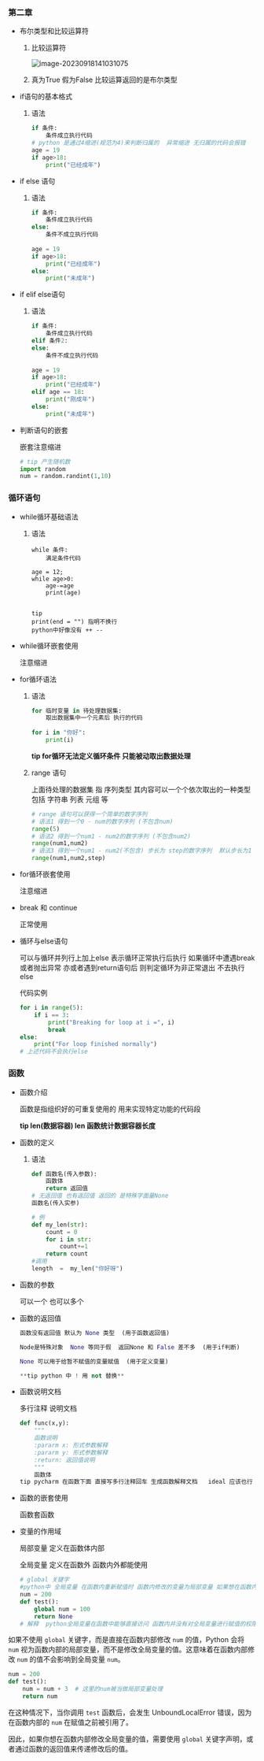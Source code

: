### 第二章

* 布尔类型和比较运算符

  1. 比较运算符 

     ![image-20230918141031075](img\image-20230918141031075.png)

  2. 真为True 假为False 比较运算返回的是布尔类型

* if语句的基本格式

  1. 语法

     ```python
     if 条件:
         条件成立执行代码    
     # python 是通过4缩进(规范为4)来判断归属的  异常缩进 无归属的代码会报错
     age = 19
     if age>18:
         print("已经成年")
     ```

* if else 语句

  1. 语法

     ```python
     if 条件:
         条件成立执行代码
     else:
         条件不成立执行代码 
         
     age = 19
     if age>18:
         print("已经成年")
     else:
         print("未成年")
     ```

* if elif else语句

  1. 语法

     ```python
     if 条件:
         条件成立执行代码
     elif 条件2:
     else:
         条件不成立执行代码 
         
     age = 19
     if age>18:
         print("已经成年")
     elif age == 18:
         print("刚成年")
     else:
         print("未成年")
     ```

* 判断语句的嵌套

  嵌套注意缩进

  ```python
  # tip 产生随机数 
  import random
  num = random.randint(1,10)
  ```

### 循环语句

* while循环基础语法

  1. 语法

     ```、
     while 条件:
         满足条件代码
     
     age = 12;
     while age>0:
         age-=age
         print(age)
         
         
     tip 
     print(end = "") 指明不换行
     python中好像没有 ++ -- 
     ```
     
     

* while循环嵌套使用

  注意缩进

* for循环语法

  1. 语法

     ```python
     for 临时变量 in 待处理数据集:
         取出数据集中一个元素后 执行的代码
         
     for i in "你好":
         print(i)
     ```

     **tip for循环无法定义循环条件 只能被动取出数据处理**

  2. range 语句

     上面待处理的数据集 指 序列类型 其内容可以一个个依次取出的一种类型 包括 字符串 列表 元组 等

     ```python
     # range 语句可以获得一个简单的数字序列
     # 语法1 得到一个0 - num的数字序列 (不包含num)
     range(5)
     # 语法2 得到一个num1 - num2的数字序列 (不包含num2)
     range(num1,num2) 
     # 语法3 得到一个num1 - num2(不包含) 步长为 step的数字序列  默认步长为1
     range(num1,num2,step)
     ```

     

* for循环嵌套使用

  注意缩进

* break 和 continue

  正常使用
  
* 循环与else语句 

  可以与循环并列行上加上else 表示循环正常执行后执行 如果循环中遭遇break或者抛出异常 亦或者遇到return语句后 则判定循环为非正常退出 不去执行else 

  代码实例

  ```python
  for i in range(5):
      if i == 3:
          print("Breaking for loop at i =", i)
          break
  else:
      print("For loop finished normally")
  # 上述代码不会执行else
  ```

### 函数

* 函数介绍

  函数是指组织好的可重复使用的 用来实现特定功能的代码段

  **tip len(数据容器) len 函数统计数据容器长度**

* 函数的定义

  1. 语法

     ```python
     def 函数名(传入参数):
         函数体
         return 返回值
     # 无返回值 也有返回值 返回的 是特殊字面量None
     函数名(传入实参)
     
     # 例
     def my_len(str):
         count = 0
         for i in str:
             count+=1
         return count
     #调用
     length  =  my_len("你好呀")
     ```

     

* 函数的参数

  可以一个 也可以多个

* 函数的返回值 

  ```python
  函数没有返回值 默认为 None 类型  (用于函数返回值)
  
  Node是特殊对象  None 等同于假  返回None 和 False 差不多  (用于if判断)
  
  None 可以用于给暂不赋值的变量赋值  (用于定义变量)
  
  **tip python 中 ! 用 not 替换**
  ```

* 函数说明文档

  多行注释 说明文档

  ```python
  def func(x,y):
      """
      函数说明
      :pararm x: 形式参数解释
      :pararm y: 形式参数解释
      :return: 返回值说明
      """
      函数体
  tip pycharm 在函数下面 直接写多行注释回车 生成函数解释文档   ideal 应该也行
  ```

  

* 函数的嵌套使用

  函数套函数

* 变量的作用域

  局部变量 定义在函数体内部

  全局变量 定义在函数外 函数内外都能使用

  ```python
  # global 关键字
  #python中 全局变量 在函数内重新赋值时 函数内修改的变量为局部变量 如果想在函数内部修改全局变量 使用global关键字声明为全局变量 修改
  num = 200
  def test():
      global num = 100
      return None
  # 解释  python全局变量在函数中能够直接访问 函数内并没有对全局变量进行赋值的权限 如果出现 默认为重新定义名和全局变量名相同的局部变量 只有用global 关键字声明后才能正式使用全局变量(进行修改赋值运算操作)
  ```



如果不使用 `global` 关键字，而是直接在函数内部修改 `num` 的值，Python 会将 `num` 视为函数内部的局部变量，而不是修改全局变量的值。这意味着在函数内部修改 `num` 的值不会影响到全局变量 `num`。

```python
num = 200
def test():
    num = num + 3  # 这里的num被当做局部变量处理
    return num
```

在这种情况下，当你调用 `test` 函数后，会发生 UnboundLocalError 错误，因为在函数内部的 `num` 在赋值之前被引用了。

因此，如果你想在函数内部修改全局变量的值，需要使用 `global` 关键字声明，或者通过函数的返回值来传递修改后的值。
